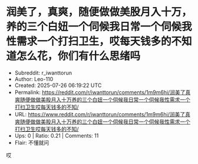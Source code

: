 # 润美了，真爽，随便做做美股月入十万，养的三个白妞一个伺候我日常一个伺候我性需求一个打扫卫生，哎每天钱多的不知道怎么花，你们有什么思绪吗

- Subreddit: r_iwanttorun
- Author: Leo-110
- Created: 2025-07-26 06:19:22 UTC
- Permalink: https://reddit.com/r/iwanttorun/comments/1m9m6hi/润美了真爽随便做做美股月入十万养的三个白妞一个伺候我日常一个伺候我性需求一个打扫卫生哎每天钱多的不知/
- URL: https://www.reddit.com/r/iwanttorun/comments/1m9m6hi/润美了真爽随便做做美股月入十万养的三个白妞一个伺候我日常一个伺候我性需求一个打扫卫生哎每天钱多的不知/
- Ups: 0 | Ratio: 0.21 | Comments: 11
- Flair: 不懂就问


哎

